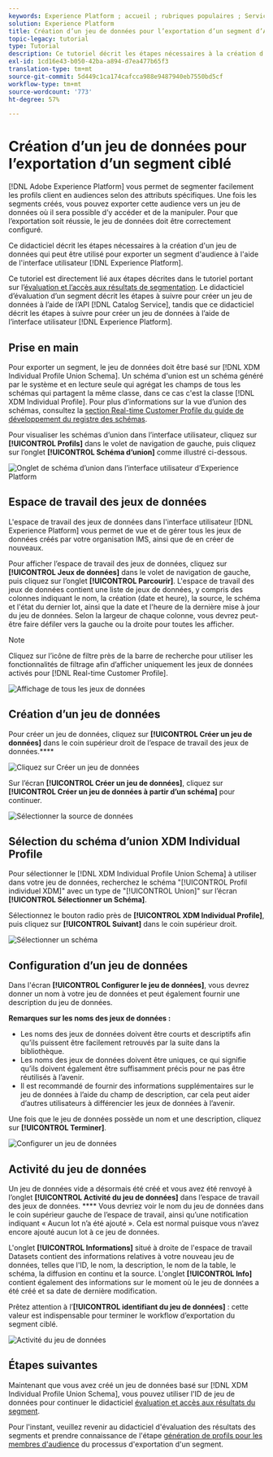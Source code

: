 ```yaml
---
keywords: Experience Platform ; accueil ; rubriques populaires ; Service de segmentation ; segmentation ; Segmentation ; créer un jeu de données ; exporter un segment d'audience ; exporter un segment ;
solution: Experience Platform
title: Création d’un jeu de données pour l’exportation d’un segment d’Audience
topic-legacy: tutorial
type: Tutorial
description: Ce tutoriel décrit les étapes nécessaires à la création d’un jeu de données qui peut être utilisé pour exporter un segment ciblé à l’aide de l’interface utilisateur d’Experience Platform.
exl-id: 1cd16e43-b050-42ba-a894-d7ea477b65f3
translation-type: tm+mt
source-git-commit: 5d449c1ca174cafcca988e9487940eb7550bd5cf
workflow-type: tm+mt
source-wordcount: '773'
ht-degree: 57%

---
```


# Création d’un jeu de données pour l’exportation d’un segment ciblé

[!DNL Adobe Experience Platform] vous permet de segmenter facilement les profils client en audiences selon des attributs spécifiques. Une fois les segments créés, vous pouvez exporter cette audience vers un jeu de données où il sera possible d’y accéder et de la manipuler. Pour que l’exportation soit réussie, le jeu de données doit être correctement configuré.

Ce didacticiel décrit les étapes nécessaires à la création d&#39;un jeu de données qui peut être utilisé pour exporter un segment d&#39;audience à l&#39;aide de l&#39;interface utilisateur [!DNL Experience Platform].

Ce tutoriel est directement lié aux étapes décrites dans le tutoriel portant sur l’[évaluation et l’accès aux résultats de segmentation](./evaluate-a-segment.md). Le didacticiel d’évaluation d’un segment décrit les étapes à suivre pour créer un jeu de données à l’aide de l’API [!DNL Catalog Service], tandis que ce didacticiel décrit les étapes à suivre pour créer un jeu de données à l’aide de l’interface utilisateur [!DNL Experience Platform].

## Prise en main

Pour exporter un segment, le jeu de données doit être basé sur [!DNL XDM Individual Profile Union Schema]. Un schéma d&#39;union est un schéma généré par le système et en lecture seule qui agrégat les champs de tous les schémas qui partagent la même classe, dans ce cas c&#39;est la classe [!DNL XDM Individual Profile]. Pour plus d’informations sur la vue d’union des schémas, consultez la [section Real-time Customer Profile du guide de développement du registre des schémas](../../xdm/schema/composition.md#union).

Pour visualiser les schémas d’union dans l’interface utilisateur, cliquez sur **[!UICONTROL Profils]** dans le volet de navigation de gauche, puis cliquez sur l’onglet **[!UICONTROL Schéma d’union]** comme illustré ci-dessous.

![Onglet de schéma d’union dans l’interface utilisateur d’Experience Platform](../images/tutorials/segment-export-dataset/union-schema-ui.png)


## Espace de travail des jeux de données

L&#39;espace de travail des jeux de données dans l&#39;interface utilisateur [!DNL Experience Platform] vous permet de vue et de gérer tous les jeux de données créés par votre organisation IMS, ainsi que de en créer de nouveaux.

Pour afficher l’espace de travail des jeux de données, cliquez sur **[!UICONTROL Jeux de données]** dans le volet de navigation de gauche, puis cliquez sur l’onglet **[!UICONTROL Parcourir]**. L&#39;espace de travail des jeux de données contient une liste de jeux de données, y compris des colonnes indiquant le nom, la création (date et heure), la source, le schéma et l&#39;état du dernier lot, ainsi que la date et l&#39;heure de la dernière mise à jour du jeu de données. Selon la largeur de chaque colonne, vous devrez peut-être faire défiler vers la gauche ou la droite pour toutes les afficher.

>[!NOTE]
>
>Cliquez sur l’icône de filtre près de la barre de recherche pour utiliser les fonctionnalités de filtrage afin d’afficher uniquement les jeux de données activés pour [!DNL Real-time Customer Profile].

![Affichage de tous les jeux de données](../images/tutorials/segment-export-dataset/datasets-workspace.png)

## Création d’un jeu de données

Pour créer un jeu de données, cliquez sur **[!UICONTROL Créer un jeu de données]** dans le coin supérieur droit de l’espace de travail des jeux de données.****

![Cliquez sur Créer un jeu de données](../images/tutorials/segment-export-dataset/dataset-click-create.png)

Sur l’écran **[!UICONTROL Créer un jeu de données]**, cliquez sur **[!UICONTROL Créer un jeu de données à partir d’un schéma]** pour continuer.

![Sélectionner la source de données](../images/tutorials/segment-export-dataset/create-dataset.png)

## Sélection du schéma d’union XDM Individual Profile

Pour sélectionner le [!DNL XDM Individual Profile Union Schema] à utiliser dans votre jeu de données, recherchez le schéma &quot;[!UICONTROL Profil individuel XDM]&quot; avec un type de &quot;[!UICONTROL Union]&quot; sur l’écran **[!UICONTROL Sélectionner un Schéma]**.

Sélectionnez le bouton radio près de **[!UICONTROL XDM Individual Profile]**, puis cliquez sur **[!UICONTROL Suivant]** dans le coin supérieur droit.

![Sélectionner un schéma](../images/tutorials/segment-export-dataset/select-schema.png)

## Configuration d’un jeu de données

Dans l&#39;écran **[!UICONTROL Configurer le jeu de données]**, vous devrez donner un nom à votre jeu de données et peut également fournir une description du jeu de données.

**Remarques sur les noms des jeux de données :**
- Les noms des jeux de données doivent être courts et descriptifs afin qu’ils puissent être facilement retrouvés par la suite dans la bibliothèque.
- Les noms des jeux de données doivent être uniques, ce qui signifie qu’ils doivent également être suffisamment précis pour ne pas être réutilisés à l’avenir.
- Il est recommandé de fournir des informations supplémentaires sur le jeu de données à l’aide du champ de description, car cela peut aider d’autres utilisateurs à différencier les jeux de données à l’avenir.

Une fois que le jeu de données possède un nom et une description, cliquez sur **[!UICONTROL Terminer]**.

![Configurer un jeu de données](../images/tutorials/segment-export-dataset/configure-dataset.png)

## Activité du jeu de données

Un jeu de données vide a désormais été créé et vous avez été renvoyé à l’onglet **[!UICONTROL Activité du jeu de données]** dans l’espace de travail des jeux de données. **** Vous devriez voir le nom du jeu de données dans le coin supérieur gauche de l’espace de travail, ainsi qu’une notification indiquant « Aucun lot n’a été ajouté ». Cela est normal puisque vous n’avez encore ajouté aucun lot à ce jeu de données.

L&#39;onglet **[!UICONTROL Informations]** situé à droite de l&#39;espace de travail Datasets contient des informations relatives à votre nouveau jeu de données, telles que l&#39;ID, le nom, la description, le nom de la table, le schéma, la diffusion en continu et la source. L&#39;onglet **[!UICONTROL Info]** contient également des informations sur le moment où le jeu de données a été créé et sa date de dernière modification.

Prêtez attention à l’**[!UICONTROL identifiant du jeu de données]** : cette valeur est indispensable pour terminer le workflow d’exportation du segment ciblé.

![Activité du jeu de données](../images/tutorials/segment-export-dataset/dataset-activity.png)

## Étapes suivantes

Maintenant que vous avez créé un jeu de données basé sur [!DNL XDM Individual Profile Union Schema], vous pouvez utiliser l&#39;ID de jeu de données pour continuer le didacticiel [évaluation et accès aux résultats du segment](./evaluate-a-segment.md).

Pour l&#39;instant, veuillez revenir au didacticiel d&#39;évaluation des résultats des segments et prendre connaissance de l&#39;étape [génération de profils pour les membres d&#39;audience](./evaluate-a-segment.md#generate-profiles) du processus d&#39;exportation d&#39;un segment.
